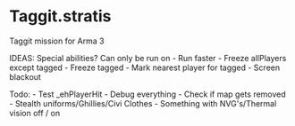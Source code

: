 # Taggit.stratis
Taggit mission for Arma 3


IDEAS:
Special abilities? Can only be run on
	- Run faster
	- Freeze allPlayers except tagged
	- Freeze tagged
	- Mark nearest player for tagged
	- Screen blackout
	
Todo:
	- Test _ehPlayerHit 
	- Debug everything
	- Check if map gets removed
	- Stealth uniforms/Ghillies/Civi Clothes
	- Something with NVG's/Thermal vision off / on